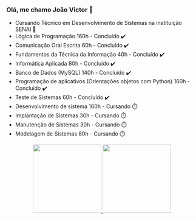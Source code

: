 ### Olá, me chamo João Victor 👋

- Cursando Técnico em Desenvolvimento de Sistemas na instituição SENAI 🌱
- Lógica de Programação 160h - Concluído ✔️
- Comunicação Oral Escrita 60h - Concluído ✔️
- Fundamentos da Técnica da Informação 40h - Concluído ✔️
- Informática Aplicada 80h - Concluído ✔️
- Banco de Dados (MySQL) 140h - Concluído ✔️
- Programação de aplicativos (Orientações objetos com Python) 160h - Concluído ✔️
- Teste de Sistemas 60h - Concluído ✔️
- Desenvolvimento de sistema 160h - Cursando ⏱️
- Implantação de Sistemas 30h - Cursando ⏱️
- Manutenção de Sistemas 30h - Cursando ⏱️
- Modelagem de Sistemas 80h - Cursando ⏱️

<div align="center">
  <a href="https://github.com/joaodutra7">
  <img height="180em" src="https://github-readme-stats.vercel.app/api?username=joaodutra7&show_icons=true&theme=dracula&include_all_commits=true&count_private=true%22/%3E"/>
  <img height="180em" src="https://github-readme-stats.vercel.app/api/top-langs/?username=joaodutra7&layout=compact&langs_count=7&theme=dracula"/>
</div>


<!--
**joaodutra7/joaodutra7** is a ✨ _special_ ✨ repository because its `README.md` (this file) appears on your GitHub profile.

Here are some ideas to get you started:

- 🔭 I’m currently working on ...
- 🌱 I’m currently learning ...
- 👯 I’m looking to collaborate on ...
- 🤔 I’m looking for help with ...
- 💬 Ask me about ...
- 📫 How to reach me: ...
- 😄 Pronouns: ...
- ⚡ Fun fact: ...
-->
